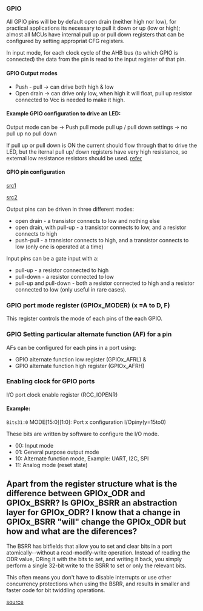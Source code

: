 
### GPIO

All GPIO pins will be by default open drain (neither high nor low), for practical applications its necessary to pull it down or up (low or high); almost all MCUs have internal pull up or pull down registers that can be configured by setting appropriat CFG registers.

In input mode, for each clock cycle of the AHB bus (to which GPIO is connected) the data from the pin is read to the input register of that pin.

#### GPIO Output modes

* Push - pull -> can drive both high & low
* Open drain -> can drive only low, when high it will float, pull up resistor connected to Vcc is needed to make it high.

#### Example GPIO configuration to drive an LED:

Output mode can be -> Push pull mode
pull up / pull down settings ->  no pull up no pull down

If pull up or pull down is ON the current should flow through that to drive the LED, but the iternal pull up/ down registers have very high resistance, so external low resistance resistors should be used. [refer](https://www.udemy.com/course/mastering-microcontroller-with-peripheral-driver-development/learn/lecture/14265222#questions)

#### GPIO pin configuration

[src1](https://electronics.stackexchange.com/a/28096/241629)

[src2](https://electronics.stackexchange.com/questions/156930/stm32-understanding-gpio-settings)

Output pins can be driven in three different modes:

* open drain - a transistor connects to low and nothing else
* open drain, with pull-up - a transistor connects to low, and a resistor connects to high
* push-pull - a transistor connects to high, and a transistor connects to low (only one is operated at a time)

Input pins can be a gate input with a:

* pull-up - a resistor connected to high
* pull-down - a resistor connected to low
* pull-up and pull-down - both a resistor connected to high and a resistor connected to low (only   useful in rare cases).

### GPIO port mode register (GPIOx_MODER) (x =A to D, F)

This register controls the mode of each pins of the each GPIO. 

### GPIO Setting particular alternate function (AF) for a pin

AFs can be configured for each pins in a port using:

* GPIO alternate function low register (GPIOx_AFRL) &
* GPIO alternate function high register (GPIOx_AFRH)


### Enabling clock for GPIO ports

I/O port clock enable register (RCC_IOPENR)

#### Example: 
`Bits31:0` MODE\[15:0]\[1:0]: Port x configuration
I/Opiny(y=15to0) 

These bits are written by software to configure the I/O mode.

* 00: Input mode
* 01: General purpose output mode 
* 10: Alternate function mode,  Example: UART, I2C, SPI
* 11: Analog mode (reset state)


## Apart from the register structure what is the difference between GPIOx_ODR and GPIOx_BSRR? Is GPIOx_BSRR an abstraction layer for GPIOx_ODR? I know that a change in GPIOx_BSRR "will" change the GPIOx_ODR but how and what are the diferences?

The BSRR has bitfields that allow you to set and clear bits in a port atomically--without a read-modify-write operation. Instead of reading the ODR value, ORing it with the bits to set, and writing it back, you simply perform a single 32-bit write to the BSRR to set or only the relevant bits.

This often means you don't have to disable interrupts or use other concurrency protections when using the BSRR, and results in smaller and faster code for bit twiddling operations.

[source](https://electronics.stackexchange.com/a/99109/241629)

